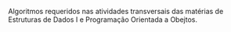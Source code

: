 Algoritmos requeridos nas atividades transversais das matérias de Estruturas de Dados I e Programação Orientada a Obejtos.
